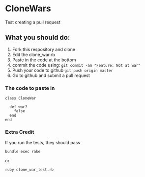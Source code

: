 CloneWars
=========

Test creating a pull request

What you should do:
-------------------

1. Fork this respository and clone
2. Edit the clone_war.rb
3. Paste in the code at the bottom
4. commit the code using: `git commit -am "Feature: Not at war"`
5. Push your code to github `git push origin master`
6. Go to github and submit a pull request


### The code to paste in
```
class CloneWar

  def war?
    false
  end
end
```


### Extra Credit

If you run the tests, they should pass

```bundle exec rake```

or 

```ruby clone_war_test.rb```
